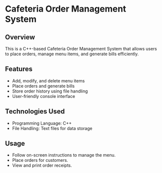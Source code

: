 # Cafeteria Order Management System

## Overview
This is a C++-based Cafeteria Order Management System that allows users to place orders, manage menu items, and generate bills efficiently.

## Features
- Add, modify, and delete menu items
- Place orders and generate bills
- Store order history using file handling
- User-friendly console interface

## Technologies Used
- Programming Language: C++
- File Handling: Text files for data storage

## Usage
- Follow on-screen instructions to manage the menu.
- Place orders for customers.
- View and print order receipts.


